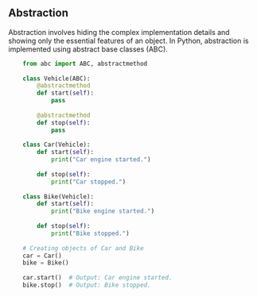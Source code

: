 ## Abstraction

Abstraction involves hiding the complex implementation details and showing only the essential features of an object. In Python, abstraction is implemented using abstract base classes (ABC).

```python
    from abc import ABC, abstractmethod
    
    class Vehicle(ABC):
        @abstractmethod
        def start(self):
            pass
    
        @abstractmethod
        def stop(self):
            pass
    
    class Car(Vehicle):
        def start(self):
            print("Car engine started.")
    
        def stop(self):
            print("Car stopped.")
    
    class Bike(Vehicle):
        def start(self):
            print("Bike engine started.")
    
        def stop(self):
            print("Bike stopped.")
    
    # Creating objects of Car and Bike
    car = Car()
    bike = Bike()
    
    car.start()  # Output: Car engine started.
    bike.stop()  # Output: Bike stopped.
```


```
